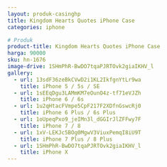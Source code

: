 ```yaml
---
layout: produk-casinghp
title: Kingdom Hearts Quotes iPhone Case
categories: iphone

# Produk
product-title: Kingdom Hearts Quotes iPhone Case
harga: 90000
sku: hn-1676
image-drive: 1SHmPhR-BwDO7tqaPJRTOvk2giaIKHV_l
gallery:
  - url: 13sdF36zeBkCVwD2i1KL2IkfgnYtLr9wa
    title: iPhone 5 / 5s / SE
  - url: 1sEEqDgu3LAMmKM7eOunO4z-tf71eVJZh
    title: iPhone 6 / 6s
  - url: 1u2qHtacFVmpe5CpF217F2XDfnGswcRj0
    title: iPhone 6 Plus / 6s Plus
  - url: 1oUpeqPxo9_jeIMn3l_dGGIrJlZFFwy7F
    title: iPhone 7 / 8
  - url: 1xV-LEKJc5BOg0MgwV3ViuxPemqI8iU9T
    title: iPhone 7 Plus / 8 Plus
  - url: 1SHmPhR-BwDO7tqaPJRTOvk2giaIKHV_l
    title: iPhone X
---
```

